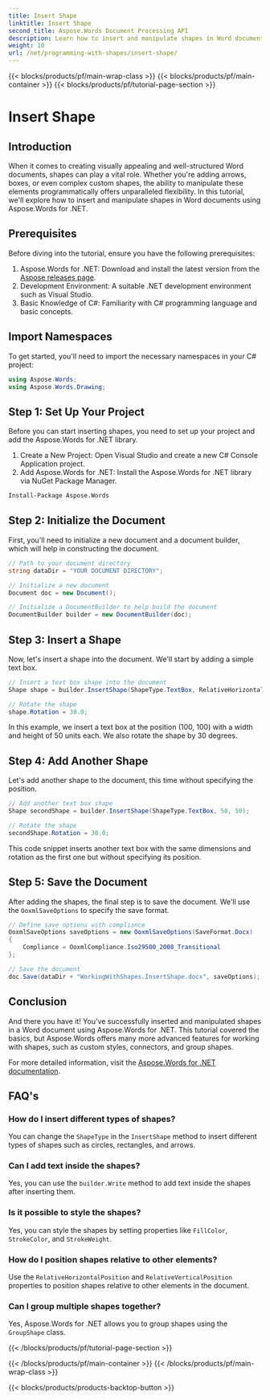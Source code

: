 ```yaml
---
title: Insert Shape
linktitle: Insert Shape
second_title: Aspose.Words Document Processing API
description: Learn how to insert and manipulate shapes in Word documents using Aspose.Words for .NET with our step-by-step guide.
weight: 10
url: /net/programming-with-shapes/insert-shape/
---
```


{{< blocks/products/pf/main-wrap-class >}}
{{< blocks/products/pf/main-container >}}
{{< blocks/products/pf/tutorial-page-section >}}

# Insert Shape

## Introduction

When it comes to creating visually appealing and well-structured Word documents, shapes can play a vital role. Whether you're adding arrows, boxes, or even complex custom shapes, the ability to manipulate these elements programmatically offers unparalleled flexibility. In this tutorial, we'll explore how to insert and manipulate shapes in Word documents using Aspose.Words for .NET.

## Prerequisites

Before diving into the tutorial, ensure you have the following prerequisites:

1. Aspose.Words for .NET: Download and install the latest version from the [Aspose releases page](https://releases.aspose.com/words/net/).
2. Development Environment: A suitable .NET development environment such as Visual Studio.
3. Basic Knowledge of C#: Familiarity with C# programming language and basic concepts.

## Import Namespaces

To get started, you'll need to import the necessary namespaces in your C# project:

```csharp
using Aspose.Words;
using Aspose.Words.Drawing;
```

## Step 1: Set Up Your Project

Before you can start inserting shapes, you need to set up your project and add the Aspose.Words for .NET library.

1. Create a New Project: Open Visual Studio and create a new C# Console Application project.
2. Add Aspose.Words for .NET: Install the Aspose.Words for .NET library via NuGet Package Manager.

```bash
Install-Package Aspose.Words
```

## Step 2: Initialize the Document

First, you'll need to initialize a new document and a document builder, which will help in constructing the document.

```csharp
// Path to your document directory
string dataDir = "YOUR DOCUMENT DIRECTORY";

// Initialize a new document
Document doc = new Document();

// Initialize a DocumentBuilder to help build the document
DocumentBuilder builder = new DocumentBuilder(doc);
```

## Step 3: Insert a Shape

Now, let's insert a shape into the document. We'll start by adding a simple text box.

```csharp
// Insert a text box shape into the document
Shape shape = builder.InsertShape(ShapeType.TextBox, RelativeHorizontalPosition.Page, 100, RelativeVerticalPosition.Page, 100, 50, 50, WrapType.None);

// Rotate the shape
shape.Rotation = 30.0;
```

In this example, we insert a text box at the position (100, 100) with a width and height of 50 units each. We also rotate the shape by 30 degrees.

## Step 4: Add Another Shape

Let's add another shape to the document, this time without specifying the position.

```csharp
// Add another text box shape
Shape secondShape = builder.InsertShape(ShapeType.TextBox, 50, 50);

// Rotate the shape
secondShape.Rotation = 30.0;
```

This code snippet inserts another text box with the same dimensions and rotation as the first one but without specifying its position.

## Step 5: Save the Document

After adding the shapes, the final step is to save the document. We'll use the `OoxmlSaveOptions` to specify the save format.

```csharp
// Define save options with compliance
OoxmlSaveOptions saveOptions = new OoxmlSaveOptions(SaveFormat.Docx)
{
    Compliance = OoxmlCompliance.Iso29500_2008_Transitional
};

// Save the document
doc.Save(dataDir + "WorkingWithShapes.InsertShape.docx", saveOptions);
```

## Conclusion

And there you have it! You've successfully inserted and manipulated shapes in a Word document using Aspose.Words for .NET. This tutorial covered the basics, but Aspose.Words offers many more advanced features for working with shapes, such as custom styles, connectors, and group shapes.

For more detailed information, visit the [Aspose.Words for .NET documentation](https://reference.aspose.com/words/net/).

## FAQ's

### How do I insert different types of shapes?
You can change the `ShapeType` in the `InsertShape` method to insert different types of shapes such as circles, rectangles, and arrows.

### Can I add text inside the shapes?
Yes, you can use the `builder.Write` method to add text inside the shapes after inserting them.

### Is it possible to style the shapes?
Yes, you can style the shapes by setting properties like `FillColor`, `StrokeColor`, and `StrokeWeight`.

### How do I position shapes relative to other elements?
Use the `RelativeHorizontalPosition` and `RelativeVerticalPosition` properties to position shapes relative to other elements in the document.

### Can I group multiple shapes together?
Yes, Aspose.Words for .NET allows you to group shapes using the `GroupShape` class.

{{< /blocks/products/pf/tutorial-page-section >}}

{{< /blocks/products/pf/main-container >}}
{{< /blocks/products/pf/main-wrap-class >}}

{{< blocks/products/products-backtop-button >}}
